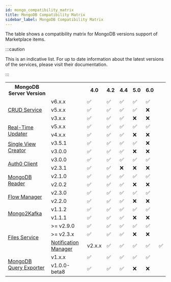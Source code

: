 ```yaml
---
id: mongo_compatibility_matrix
title: MongoDB Compatibility Matrix
sidebar_label: MongoDB Compatibility Matrix
---
```



The table shows a compatibility matrix for MongoDB versions support of Marketplace items.

:::caution

This is an indicative list. For up to date information about the latest versions of the services, please visit their documentation.

:::


<table>
    <tr>
        <th>MongoDB Server Version</th>
        <th></th>
        <th>4.0</th>
        <th>4.2</th>
        <th>4.4</th>
        <th>5.0</th>
        <th>6.0</th>
    </tr>
    <tr>
        <td rowspan="3"><a href="../../runtime_suite/crud-service/overview_and_usage">CRUD Service</a></td>        
        <td>v6.x.x</td>
        <td>✅</td>
        <td>✅</td>
        <td>✅</td>
        <td>✅</td>
        <td>✅</td>
    </tr>
    <tr>
        <td>v5.x.x</td>
        <td>✅</td>
        <td>✅</td>
        <td>✅</td>
        <td>✅</td>
        <td>❌</td>
    </tr>
    <tr>
        <td>v3.x.x</td>
        <td>✅</td>
        <td>✅</td>
        <td>✅</td>
        <td>❌</td>
        <td>❌</td>
    </tr>
    <tr>
        <td rowspan="2"><a href="../../fast_data/realtime_updater">Real-Time Updater</a></td>
        <td>v5.x.x</td>
        <td>✅</td>
        <td>✅</td>
        <td>✅</td>
        <td>✅</td>
        <td>✅</td>
    </tr>
    <tr>
        <td>v4.x.x</td>
        <td>✅</td>
        <td>✅</td>
        <td>✅</td>
        <td>❌</td>
        <td>❌</td>
    </tr>
    <tr>
        <td rowspan="2"><a href="../../runtime_suite/single-view-creator/configuration">Single View Creator</a></td>
        <td>v3.5.1</td>
        <td>✅</td>
        <td>✅</td>
        <td>✅</td>
        <td>✅</td>
        <td>❌</td>
    </tr>
    <tr>
        <td>v3.0.0</td>
        <td>✅</td>
        <td>✅</td>
        <td>✅</td>
        <td>❌</td>
        <td>❌</td>
    </tr>
    <tr>
        <td rowspan="2"><a href="../../runtime_suite/auth0-client/overview_and_usage">Auth0 Client</a></td>
        <td>v3.0.0</td>
        <td>✅</td>
        <td>✅</td>
        <td>✅</td>
        <td>✅</td>
        <td>✅</td>
    </tr>
    <tr>
        <td>v2.3.1</td>
        <td>✅</td>
        <td>✅</td>
        <td>❌</td>
        <td>❌</td>
        <td>❌</td>
    </tr>
    <tr>
        <td rowspan="2"><a href="../../runtime_suite/mongodb-reader/configuration">MongoDB Reader</a></td>
        <td>v2.1.0</td>
        <td>✅</td>
        <td>✅</td>
        <td>✅</td>
        <td>✅</td>
        <td>✅</td>
    </tr>
    <tr>
    <td>v2.0.2</td>
        <td>✅</td>
        <td>✅</td>
        <td>✅</td>
        <td>❌</td>
        <td>❌</td>
    </tr>
    <tr>
    <td rowspan="2"><a href="../../getting-started/tutorials/flow-manager">Flow Manager</a></td>
        <td>v2.3.0</td>
        <td>✅</td>
        <td>✅</td>
        <td>✅</td>
        <td>✅</td>
        <td>✅</td>
    </tr>
    <tr>
        <td>v2.2.0</td>
        <td>✅</td>
        <td>✅</td>
        <td>✅</td>
        <td>❌</td>
        <td>❌</td>
    </tr>
    <tr>
    <td rowspan="2"><a href="../../runtime_suite/mongo2kafka/configuration">Mongo2Kafka</a></td>
        <td>v1.1.2</td>
        <td>✅</td>
        <td>✅</td>
        <td>✅</td>
        <td>✅</td>
        <td>✅</td>
    </tr>
    <tr>
        <td>v1.1.1</td>
        <td>✅</td>
        <td>✅</td>
        <td>✅</td>
        <td>❌</td>
        <td>❌</td>
    </tr>
    <tr>
        <td rowspan="3"><a href="../../runtime_suite/files-service/configuration">Files Service</a></td>
    <td>>= v2.9.0</td>
        <td>✅</td>
        <td>✅</td>
        <td>✅</td>
        <td>✅</td>
        <td>✅</td>
    </tr>
    <tr>
        <td>>= v2.3.x</td>
        <td>✅</td>
        <td>✅</td>
        <td>✅</td>
        <td>❌</td>
        <td>❌</td>
    </tr>
    <tr>
        <td><a href="../../runtime_suite/push-notification-manager/configuration">Notification Manager</a></td>
        <td>v2.x.x</td>
        <td>✅</td>
        <td>✅</td>
        <td>✅</td>
        <td>✅</td>
        <td>✅</td>
    </tr>
    <tr>
        <td rowspan="2"><a href="https://github.com/raffis/mongodb-query-exporter" target="_blank">MongoDB Query Exporter</a></td>
        <td>v1.x.x</td>
        <td>✅</td>
        <td>✅</td>
        <td>✅</td>
        <td>✅</td>
        <td>✅</td>
    </tr>
    <tr>
        <td>v1.0.0-beta8</td>
        <td>✅</td>
        <td>✅</td>
        <td>✅</td>
        <td>❌</td>
        <td>❌</td>
    </tr>
</table>
